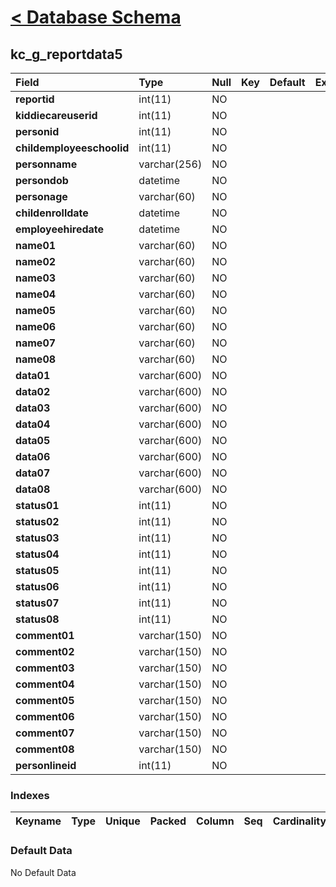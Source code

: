 # [< Database Schema](DatabaseSchema.md) #

## kc\_g\_reportdata5 ##
| **Field** | Type | Null | Key | Default | Extra | Comment |
|:----------|:-----|:-----|:----|:--------|:------|:--------|
| **reportid** | int(11) | NO |  |  |  |  |
| **kiddiecareuserid** | int(11) | NO |  |  |  |  |
| **personid** | int(11) | NO |  |  |  |  |
| **childemployeeschoolid** | int(11) | NO |  |  |  |  |
| **personname** | varchar(256) | NO |  |  |  |  |
| **persondob** | datetime | NO |  |  |  |  |
| **personage** | varchar(60) | NO |  |  |  |  |
| **childenrolldate** | datetime | NO |  |  |  |  |
| **employeehiredate** | datetime | NO |  |  |  |  |
| **name01** | varchar(60) | NO |  |  |  |  |
| **name02** | varchar(60) | NO |  |  |  |  |
| **name03** | varchar(60) | NO |  |  |  |  |
| **name04** | varchar(60) | NO |  |  |  |  |
| **name05** | varchar(60) | NO |  |  |  |  |
| **name06** | varchar(60) | NO |  |  |  |  |
| **name07** | varchar(60) | NO |  |  |  |  |
| **name08** | varchar(60) | NO |  |  |  |  |
| **data01** | varchar(600) | NO |  |  |  |  |
| **data02** | varchar(600) | NO |  |  |  |  |
| **data03** | varchar(600) | NO |  |  |  |  |
| **data04** | varchar(600) | NO |  |  |  |  |
| **data05** | varchar(600) | NO |  |  |  |  |
| **data06** | varchar(600) | NO |  |  |  |  |
| **data07** | varchar(600) | NO |  |  |  |  |
| **data08** | varchar(600) | NO |  |  |  |  |
| **status01** | int(11) | NO |  |  |  |  |
| **status02** | int(11) | NO |  |  |  |  |
| **status03** | int(11) | NO |  |  |  |  |
| **status04** | int(11) | NO |  |  |  |  |
| **status05** | int(11) | NO |  |  |  |  |
| **status06** | int(11) | NO |  |  |  |  |
| **status07** | int(11) | NO |  |  |  |  |
| **status08** | int(11) | NO |  |  |  |  |
| **comment01** | varchar(150) | NO |  |  |  |  |
| **comment02** | varchar(150) | NO |  |  |  |  |
| **comment03** | varchar(150) | NO |  |  |  |  |
| **comment04** | varchar(150) | NO |  |  |  |  |
| **comment05** | varchar(150) | NO |  |  |  |  |
| **comment06** | varchar(150) | NO |  |  |  |  |
| **comment07** | varchar(150) | NO |  |  |  |  |
| **comment08** | varchar(150) | NO |  |  |  |  |
| **personlineid** | int(11) | NO |  |  |  |  |


### Indexes ###
| **Keyname** | Type | Unique | Packed | Column | Seq | Cardinality | Collation | Null | Comment |
|:------------|:-----|:-------|:-------|:-------|:----|:------------|:----------|:-----|:--------|


### Default Data ###
No Default Data